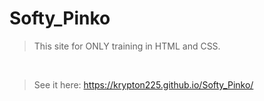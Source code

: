 # Softy_Pinko

> This site for ONLY training in HTML and CSS.

<br>

> See it here: https://krypton225.github.io/Softy_Pinko/
